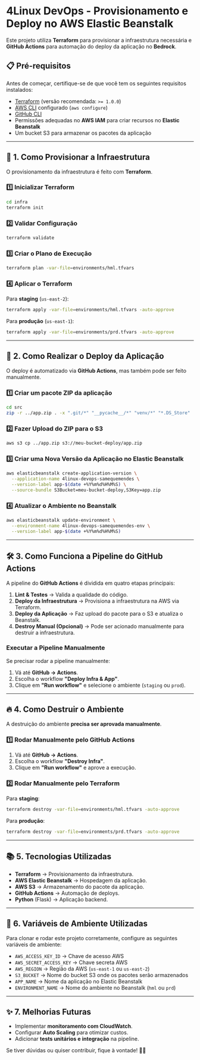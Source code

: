 # 4Linux DevOps - Provisionamento e Deploy no AWS Elastic Beanstalk

Este projeto utiliza **Terraform** para provisionar a infraestrutura necessária e **GitHub Actions** para automação do deploy da aplicação no **Bedrock**.

## 📋 **Pré-requisitos**

Antes de começar, certifique-se de que você tem os seguintes requisitos instalados:

- [Terraform](https://developer.hashicorp.com/terraform/downloads) (versão recomendada: `>= 1.0.0`)
- [AWS CLI](https://aws.amazon.com/cli/) configurado (`aws configure`)
- [GitHub CLI](https://cli.github.com/)
- Permissões adequadas no **AWS IAM** para criar recursos no **Elastic Beanstalk**
- Um bucket S3 para armazenar os pacotes da aplicação

---

## 🚀 **1. Como Provisionar a Infraestrutura**

O provisionamento da infraestrutura é feito com **Terraform**.

### **1️⃣ Inicializar Terraform**

```sh
cd infra
terraform init
```

### **2️⃣ Validar Configuração**

```sh
terraform validate
```

### **3️⃣ Criar o Plano de Execução**

```sh
terraform plan -var-file=environments/hml.tfvars
```

### **4️⃣ Aplicar o Terraform**

Para **staging** (`us-east-2`):

```sh
terraform apply -var-file=environments/hml.tfvars -auto-approve
```

Para **produção** (`us-east-1`):

```sh
terraform apply -var-file=environments/prd.tfvars -auto-approve
```

---

## 🚀 **2. Como Realizar o Deploy da Aplicação**

O deploy é automatizado via **GitHub Actions**, mas também pode ser feito manualmente.

### **1️⃣ Criar um pacote ZIP da aplicação**

```sh
cd src
zip -r ../app.zip . -x ".git/*" "__pycache__/*" "venv/*" "*.DS_Store"
```

### **2️⃣ Fazer Upload do ZIP para o S3**

```sh
aws s3 cp ../app.zip s3://meu-bucket-deploy/app.zip
```

### **3️⃣ Criar uma Nova Versão da Aplicação no Elastic Beanstalk**

```sh
aws elasticbeanstalk create-application-version \
  --application-name 4linux-devops-samequemendes \
  --version-label app-$(date +%Y%m%d%H%M%S) \
  --source-bundle S3Bucket=meu-bucket-deploy,S3Key=app.zip
```

### **4️⃣ Atualizar o Ambiente no Beanstalk**

```sh
aws elasticbeanstalk update-environment \
  --environment-name 4linux-devops-samequemendes-env \
  --version-label app-$(date +%Y%m%d%H%M%S)
```

---

## 🛠️ **3. Como Funciona a Pipeline do GitHub Actions**

A pipeline do **GitHub Actions** é dividida em quatro etapas principais:

1. **Lint & Testes** → Valida a qualidade do código.
2. **Deploy da Infraestrutura** → Provisiona a infraestrutura na AWS via Terraform.
3. **Deploy da Aplicação** → Faz upload do pacote para o S3 e atualiza o Beanstalk.
4. **Destroy Manual (Opcional)** → Pode ser acionado manualmente para destruir a infraestrutura.

### **Executar a Pipeline Manualmente**

Se precisar rodar a pipeline manualmente:

1. Vá até **GitHub → Actions**.
2. Escolha o workflow **"Deploy Infra & App"**.
3. Clique em **"Run workflow"** e selecione o ambiente (`staging` ou `prod`).

---

## 🔥 **4. Como Destruir o Ambiente**

A destruição do ambiente **precisa ser aprovada manualmente**.

### **1️⃣ Rodar Manualmente pelo GitHub Actions**

1. Vá até **GitHub → Actions**.
2. Escolha o workflow **"Destroy Infra"**.
3. Clique em **"Run workflow"** e aprove a execução.

### **2️⃣ Rodar Manualmente pelo Terraform**

Para **staging**:

```sh
terraform destroy -var-file=environments/hml.tfvars -auto-approve
```

Para **produção**:

```sh
terraform destroy -var-file=environments/prd.tfvars -auto-approve
```

---

## 📚 **5. Tecnologias Utilizadas**

- **Terraform** → Provisionamento da infraestrutura.
- **AWS Elastic Beanstalk** → Hospedagem da aplicação.
- **AWS S3** → Armazenamento do pacote da aplicação.
- **GitHub Actions** → Automação de deploys.
- **Python** (Flask) → Aplicação backend.

---

## 🔧 **6. Variáveis de Ambiente Utilizadas**

Para clonar e rodar este projeto corretamente, configure as seguintes variáveis de ambiente:

- `AWS_ACCESS_KEY_ID` → Chave de acesso AWS
- `AWS_SECRET_ACCESS_KEY` → Chave secreta AWS
- `AWS_REGION` → Região da AWS (`us-east-1` ou `us-east-2`)
- `S3_BUCKET` → Nome do bucket S3 onde os pacotes serão armazenados
- `APP_NAME` → Nome da aplicação no Elastic Beanstalk
- `ENVIRONMENT_NAME` → Nome do ambiente no Beanstalk (`hml` ou `prd`)

---

## ✨ **7. Melhorias Futuras**

- Implementar **monitoramento com CloudWatch**.
- Configurar **Auto Scaling** para otimizar custos.
- Adicionar **tests unitários e integração** na pipeline.

Se tiver dúvidas ou quiser contribuir, fique à vontade! 🚀🔥

